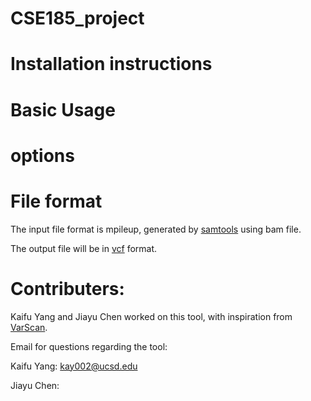 # CSE185_project

# Installation instructions

# Basic Usage

# options

# File format

The input file format is mpileup, generated by [samtools](http://www.htslib.org/) using bam file.

The output file will be in [vcf](https://en.wikipedia.org/wiki/Variant_Call_Format) format.

# Contributers:

Kaifu Yang and Jiayu Chen worked on this tool, with inspiration from  [VarScan](https://varscan.sourceforge.net/).

Email for questions regarding the tool:

Kaifu Yang: kay002@ucsd.edu

Jiayu Chen: 
